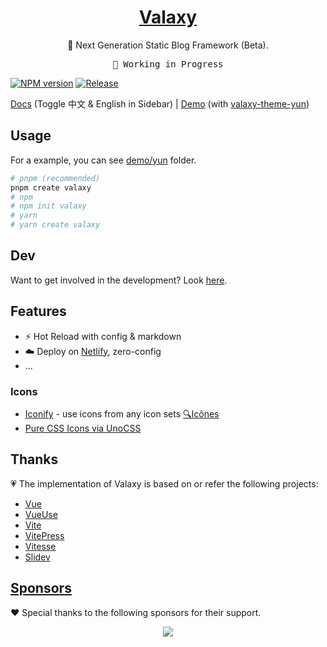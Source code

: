 <h1 align="center">
<a href="https://valaxy.yyj.moe">Valaxy</a>
</h1>

<p align="center">
🌌 Next Generation Static Blog Framework (Beta).
</p>

<pre align="center">
🧪 Working in Progress
</pre>

[![NPM version](https://img.shields.io/npm/v/valaxy?color=0078E7)](https://www.npmjs.com/package/valaxy)
[![Release](https://github.com/YunYouJun/valaxy/actions/workflows/release.yml/badge.svg)](https://github.com/YunYouJun/valaxy/actions/workflows/release.yml)

<p align="center">

[Docs](https://valaxy.yyj.moe/docs) (Toggle 中文 & English in Sidebar) | [Demo](https://valaxy.yyj.moe) (with [valaxy-theme-yun](./packages/valaxy-theme-yun/))

</p>

## Usage

For a example, you can see [demo/yun](./demo/yun/) folder.

```bash
# pnpm (recommended)
pnpm create valaxy
# npm
# npm init valaxy
# yarn
# yarn create valaxy
```

## Dev

Want to get involved in the development? Look [here](https://valaxy.yyj.moe/docs/dev).

## Features

- ⚡️ Hot Reload with config & markdown
- ☁️ Deploy on [Netlify](https://www.netlify.com/), zero-config
- ...

### Icons

- [Iconify](https://iconify.design) - use icons from any icon sets [🔍Icônes](https://icones.netlify.app/)
- [Pure CSS Icons via UnoCSS](https://github.com/antfu/unocss/tree/main/packages/preset-icons)

## Thanks

💗 The implementation of Valaxy is based on or refer the following projects:

- [Vue](https://github.com/vuejs/core)
- [VueUse](https://github.com/vueuse/vueuse)
- [Vite](https://github.com/vitejs/vite)
- [VitePress](https://github.com/vuejs/vitepress)
- [Vitesse](https://github.com/antfu/vitesse)
- [Slidev](https://github.com/slidevjs/slidev)

## [Sponsors](https://sponsors.yunyoujun.cn)

❤️ Special thanks to the following sponsors for their support.

<p align="center">
  <a href="https://cdn.jsdelivr.net/gh/YunYouJun/sponsors/public/sponsors.svg">
    <img src='https://cdn.jsdelivr.net/gh/YunYouJun/sponsors/public/sponsors.svg'/>
  </a>
</p>
